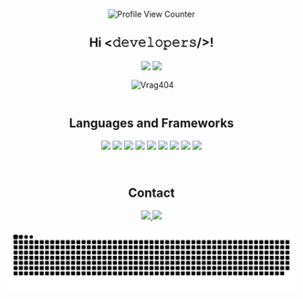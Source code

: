 <div align="center">
  
  ![Profile View Counter](https://komarev.com/ghpvc/?username=Vrag404&color=blueviolet&style=plastic)
  
</div>

<h2 align="center">Hi <𝚍𝚎𝚟𝚎𝚕𝚘𝚙𝚎𝚛𝚜/>!</h2>

<div align="center">
  <img height="160em" align="center" src="https://github-readme-stats.vercel.app/api?username=Vrag404&show_icons=true&theme=dracula"> 
  <img height="160em" align="center" src="https://github-readme-stats.vercel.app/api/top-langs/?username=Vrag404&layout=compact&theme=dracula"> 
</div>

<br />
 
<div align="center">&nbsp;<img src="https://github-readme-streak-stats.herokuapp.com?user=Vrag404&theme=dracula" alt="Vrag404" /></div>
<br />


<h2 align="center">Languages and Frameworks</h2>

<p align="center">
 <div align="center">
<code><img height="40" src="https://cdn.jsdelivr.net/gh/devicons/devicon/icons/python/python-original.svg" /></code>
<code><img height="40" src="https://cdn.jsdelivr.net/gh/devicons/devicon/icons/php/php-original.svg" /></code>
<code><img height="40" src="https://cdn.jsdelivr.net/gh/devicons/devicon/icons/nodejs/nodejs-original.svg" /></code>
<code><img height="40" src="https://cdn.jsdelivr.net/gh/devicons/devicon/icons/javascript/javascript-original.svg" /></code>
<code><img height="40" src="https://cdn.jsdelivr.net/gh/devicons/devicon/icons/django/django-plain.svg" /></code>
<code><img height="40" src="https://cdn.jsdelivr.net/gh/devicons/devicon/icons/react/react-original.svg" /></code>
<code><img height="40" src="https://cdn.jsdelivr.net/gh/devicons/devicon/icons/mysql/mysql-original-wordmark.svg" /></code>
<code><img height="40" src="https://cdn.jsdelivr.net/gh/devicons/devicon/icons/mongodb/mongodb-original-wordmark.svg" /></code>
<code><img height="40" src="https://cdn.jsdelivr.net/gh/devicons/devicon/icons/postgresql/postgresql-original-wordmark.svg" /></code>
 </div>
 </p>
 
<br />
<h2 align="center">Contact</h2>

<p align="center">
  <a href="https://www.linkedin.com/in/diegohoc" target="_blank"><img src="https://img.shields.io/badge/-LinkedIn-%230077B5?style=for-the-badge&logo=linkedin&logoColor=white" target="_blank">
</a>
  <a href = "mailto:d.hcosta@proton.me"><img src="https://img.shields.io/badge/ProtonMail-8B89CC?style=for-the-badge&logo=protonmail&logoColor=white" target="_blank">
</a>
</p>

<div align="center">
  
![](https://github.com/Platane/snk/raw/output/github-contribution-grid-snake.svg)
  
  </div>
